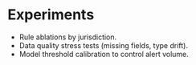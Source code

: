
# Experiments

- Rule ablations by jurisdiction.
- Data quality stress tests (missing fields, type drift).
- Model threshold calibration to control alert volume.
